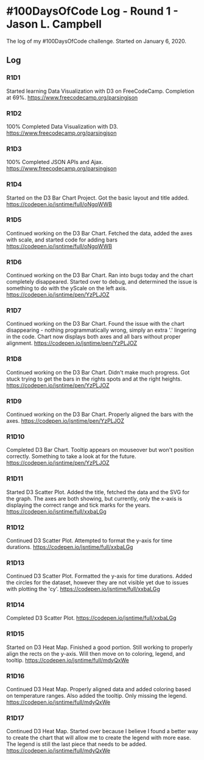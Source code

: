 # #100DaysOfCode Log - Round 1 - Jason L. Campbell

The log of my #100DaysOfCode challenge. Started on January 6, 2020.

## Log

### R1D1
Started learning Data Visualization with D3 on FreeCodeCamp. Completion at 69%.
https://www.freecodecamp.org/parsingjson

### R1D2
100% Completed Data Visualization with D3.
https://www.freecodecamp.org/parsingjson

### R1D3
100% Completed JSON APIs and Ajax. https://www.freecodecamp.org/parsingjson

### R1D4
Started on the D3 Bar Chart Project. Got the basic layout and title added.
https://codepen.io/jsntime/full/oNgqWWB

### R1D5
Continued working on the D3 Bar Chart. Fetched the data, added the axes with
scale, and started code for adding bars https://codepen.io/jsntime/full/oNgqWWB

### R1D6
Continued working on the D3 Bar Chart. Ran into bugs today and the chart
completely disappeared. Started over to debug, and determined the issue is
something to do with the yScale on the left axis.
https://codepen.io/jsntime/pen/YzPLJOZ

### R1D7
Continued working on the D3 Bar Chart. Found the issue with the chart
disappearing - nothing programmatically wrong, simply an extra '.' lingering in
the code. Chart now displays both axes and all bars without proper alignment.
https://codepen.io/jsntime/pen/YzPLJOZ

### R1D8
Continued working on the D3 Bar Chart. Didn't make much progress. Got stuck
trying to  get the bars in the rights spots and at the right heights.
https://codepen.io/jsntime/pen/YzPLJOZ

### R1D9
Continued working on the D3 Bar Chart. Properly aligned the bars with the axes.
https://codepen.io/jsntime/pen/YzPLJOZ

### R1D10
Completed D3 Bar Chart. Tooltip appears on mouseover but won't position
correctly. Something to take a look at for the future.
https://codepen.io/jsntime/pen/YzPLJOZ

### R1D11
Started D3 Scatter Plot. Added the title, fetched the data and the SVG for the
graph. The axes are both showing, but currently, only the x-axis is displaying
the correct range and tick marks for the years.
https://codepen.io/jsntime/full/xxbaLGg

### R1D12
Continued D3 Scatter Plot. Attempted to format the y-axis for time durations.
https://codepen.io/jsntime/full/xxbaLGg

### R1D13
Continued D3 Scatter Plot. Formatted the y-axis for time durations. Added the
circles for the dataset, however they are not visible yet due to issues with
plotting the 'cy'.
https://codepen.io/jsntime/full/xxbaLGg

### R1D14
Completed D3 Scatter Plot.
https://codepen.io/jsntime/full/xxbaLGg

### R1D15
Started on D3 Heat Map. Finished a good portion. Still working to properly align
the rects on the y-axis. Will then move on to coloring, legend, and tooltip.
https://codepen.io/jsntime/full/mdyQxWe


### R1D16
Continued D3 Heat Map. Properly aligned data and added coloring based on
temperature ranges. Also added the tooltip. Only missing the legend.
https://codepen.io/jsntime/full/mdyQxWe

### R1D17
Continued D3 Heat Map. Started over because I believe I found a better
way to create the chart that will allow me to create the legend with more ease.
The legend is still the last piece that needs to be added.
https://codepen.io/jsntime/full/mdyQxWe
